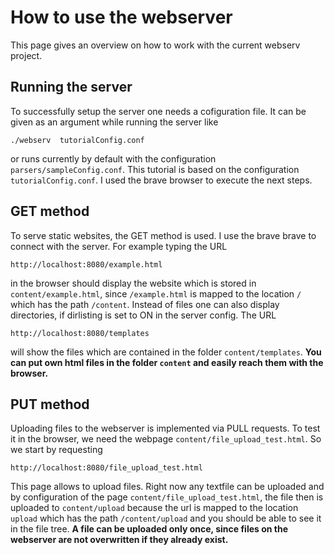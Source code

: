 # How to use the webserver
This page gives an overview on how to work with the current webserv project.
## Running the server
To successfully setup the server one needs a cofiguration file. It can be given as an argument while running the server like
```
./webserv  tutorialConfig.conf
```
or runs currently by default with the configuration `parsers/sampleConfig.conf`. This tutorial is based on the configuration `tutorialConfig.conf`. I used the brave browser to execute the next steps.
## GET method
To serve static websites, the GET method is used. I use the brave brave to connect with the server. For example typing the URL
```
http://localhost:8080/example.html
```
in the browser should display the website which is stored in `content/example.html`, since `/example.html` is mapped to the location `/` which has the path `/content`. Instead of files one can also display directories, if dirlisting is set to ON in the server config. The URL
```
http://localhost:8080/templates
```
will show the files which are contained in the folder `content/templates`. **You can put own html files in the folder `content` and easily reach them with the browser.**

## PUT method
Uploading files to the webserver is implemented via PULL requests. To test it in the browser, we need the webpage `content/file_upload_test.html`. So we start by requesting
```
http://localhost:8080/file_upload_test.html
```
This page allows to upload files. Right now any textfile can be uploaded and by configuration of the page `content/file_upload_test.html`, the file then is uploaded to `content/upload` because the url is mapped to the location `upload` which has the path `/content/upload` and you should be able to see it in the file tree. **A file can be uploaded only once, since files on the webserver are not overwritten if they already exist.**
